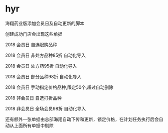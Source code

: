 # hyr
海翔药业版添加会员日及自动更新的脚本


创建成功门店会出现这些单据


2018 会员日 自选限购品种


2018 会员日 非处方品种85折 自动化导入


2018 会员日 处方药95折 自动化导入


2018 会员日 部分品种98折 自动化导入


2018 会员日 手动指定价格品种,限定50个,超过自动删除


2018 非会员日 自选打折品种

  
2018 非会员日 全场会员98折 自动化导入

还有额外一张单据由总部海翔自动下传和更新，锁定价格，在计划任务执行后会自动从上面所有单据中剔除
